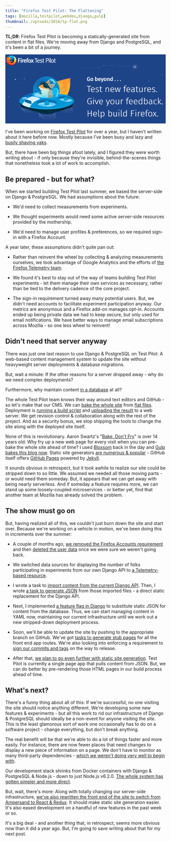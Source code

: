 ```yaml
---
title: "Firefox Test Pilot: The Flattening"
tags: [mozilla,testpilot,webdev,django,gulp]
thumbnail: /uploads/2016/tp-flat.png
---
```


**TL;DR**: Firefox Test Pilot is becoming a statically-generated site from content in flat files. We're moving away from Django and PostgreSQL, and it's been a bit of a journey.

<!--more-->

<img class="fullwidth" src="/uploads/2016/tp-header.png" />

<nav role="navigation" class="table-of-contents"></nav>

I've been working on [Firefox Test Pilot][testpilot] for over a year, but I haven't written about it here before now. Mostly because I've been busy and lazy and [busily shaving yaks](/2016/08/31/yak-shaving-habits/).

But, there have been big things afoot lately, and I figured they were worth writing about - if only because they're invisible, behind-the-scenes things that nonetheless took a lot of work to accomplish.

## Be prepared - but for what?

When we started building Test Pilot last summer, we based the server-side on Django & PostgreSQL. We had assumptions about the future: 

* We'd need to collect measurements from experiments. 

* We thought experiments would need some active server-side resources provided by the mothership.

* We'd need to manage user profiles & preferences, so we required sign-in with a Firefox Account. 

A year later, these assumptions didn't quite pan out: 

* Rather than reinvent the wheel by collecting & analyzing measurements ourselves, we took advantage of Google Analytics and the efforts of [the Firefox Telemetry team][telemetry].

* We found it's best to stay out of the way of teams building Test Pilot experiments - let them manage their own services as necessary, rather than be tied to the delivery cadence of the core project.

* The sign-in requirement turned away many potential users. But, we didn't need accounts to facilitate experiment participation anyway. Our metrics are anonymous and a Firefox add-on manages opt-in. Accounts ended up being private data we had to keep secure, but only used for email notifications. We have better ways to manage email subscriptions across Mozilla - so one less wheel to reinvent!

## Didn't need that server anyway

There was just one last reason to use Django & PostgreSQL on Test Pilot: A web-based content management system to update the site without heavyweight server deployments & database migrations. 

But, wait a minute: If the other reasons for a server dropped away - why do we need complex deployments?

Furthermore, why maintain content [in a database][database] at all?

The whole Test Pilot team knows their way around text editors and GitHub - so let's make that our CMS. We can [bake the whole site][sitebake] from [flat files][]. Deployment is [running a build script][buildscript] and [uploading the result][uploadweb] to a web server. We get revision control & collaboration along with the rest of the project. And as a security bonus, we stop shipping the tools to change the site along with the deployed site itself.

None of this is revolutionary. Aaron Swartz's "[Bake, Don't Fry][baked]" is over 14 years old: Why fry up a new web page for every visit when you can pre-bake the whole site ahead of time? I used [Bloxsom][] back in the day and [Gulp bakes this blog now][gulp]. Static site generators [are numerous & popular][staticgen] - GitHub itself offers [GitHub Pages][pages] powered by [Jekyll][].

It sounds obvious in retrospect, but it took awhile to realize our site could be stripped down to so little. We assumed we needed all those moving parts - or would need them someday. But, it appears that we can get away with being nearly serverless. And if someday a feature requires more, we can stand up some loosely-coupled microservices - or better yet, find that another team at Mozilla has already solved the problem.

## The show must go on

But, having realized all of this, we couldn't just burn down the site and start over. Because we're working on a vehicle in motion, we've been doing this in increments over the summer: 

* A couple of months ago, [we removed the Firefox Accounts requirement][fxareq] and then [deleted the user data][deletedata] once we were sure we weren't going back.

* We switched data sources for displaying the number of folks participating in experiments from our own Django API to [a Telemetry-based resource][counts].

* I wrote a task to [import content from the current Django API][import]. Then, I wrote [a task to generate JSON][generatejson] from those imported files - a direct static replacement for the Django API.

* Next, I implemented [a feature flag in Django][featureflag] to substitute static JSON for content from the database. Thus, we can start managing content in YAML now, maintaining our current infrastructure until we work out a new stripped-down deployment process.

* Soon, we'll be able to update the site by pushing to the appropriate branch on GitHub. We've got [tasks to generate stub pages][stubs] for all the front end app routes. We're also looking into enforcing a requirement to [sign our commits and tags][signreq] on the way to release.

* After that, [we plan to go even further with static site generation][staticsite]. Test Pilot is currently a single page app that pulls content from JSON. But, we can do better by pre-rendering those HTML pages in our build process ahead of time.

## What's next?

There's a funny thing about all of this: If we're successful, no one visiting the site should notice anything different. We're developing some new features & experiments - but all this work to rid our infrastructure of Django & PostgreSQL should ideally be a non-event for anyone visiting the site. This is the least glamorous sort of work one occasionally has to do on a software project - change everything, but don't break anything.

The real benefit will be that we're able to do a lot of things faster and more easily. For instance, there are now fewer places that need changes to display a new piece of information on a page. We don't have to monitor as many third-party dependencies - [which we weren't doing very well to begin with][dependencies].

Our development stack shrinks from Docker containers with Django & PostgreSQL & Node.js - down to just Node.js v6.2.0. [The whole system has gotten simpler and more direct][quickstart].

But, wait, there's more: Along with totally changing our server-side infrastructure, [we've also rewritten the front end of the site to switch from Ampersand to React & Redux][reactrewrite]. It should make static site generation easier. It's also eased development on a handful of new features in the past week or so.

It's a big deal - and another thing that, in retrospect, seems more obvious now than it did a year ago. But, I'm going to save writing about that for my next post.

[dependencies]: https://github.com/mozilla/testpilot/issues/1116
[quickstart]: https://github.com/mozilla/testpilot/blob/master/docs/development/quickstart.md
[testpilot]: https://testpilot.firefox.com/
[buildscript]: https://github.com/mozilla/testpilot/blob/master/docs/development/deployment.md#producing-a-static-build
[uploadweb]: https://github.com/mozilla/testpilot/blob/master/circle.yml#L71
[sitebake]: https://github.com/mozilla/testpilot/blob/master/frontend/tasks/pages.js
[stubs]: https://github.com/mozilla/testpilot/blob/master/frontend/tasks/pages.js
[signreq]: http://micropipes.com/blog//2016/08/31/signing-your-commits-on-github-with-a-gpg-key/
[reactrewrite]: https://github.com/mozilla/testpilot/issues/1307
[staticsite]: https://github.com/mozilla/testpilot/issues/1306
[featureflag]: https://github.com/mozilla/testpilot/blob/master/testpilot/experiments/views.py#L50
[generatejson]: https://github.com/mozilla/testpilot/blob/master/frontend/tasks/content.js#L16
[import]: https://github.com/mozilla/testpilot/blob/master/frontend/tasks/content.js#L22
[counts]: https://github.com/mozilla/testpilot/issues/1039
[deletedata]: https://github.com/mozilla/testpilot/issues/1034
[fxareq]: https://github.com/mozilla/testpilot/issues/1035
[flat files]: https://github.com/mozilla/testpilot/tree/master/content-src/experiments
[telemetry]: https://wiki.mozilla.org/Telemetry
[gulp]: https://blog.lmorchard.com/2014/10/20/static-blog-generation-with-gulp/
[bloxsom]: http://blosxom.sourceforge.net/
[jekyll]: https://github.com/jekyll/jekyll
[pages]: https://help.github.com/articles/using-jekyll-as-a-static-site-generator-with-github-pages/
[baked]: http://www.aaronsw.com/weblog/000404
[database]: https://indieweb.org/database-antipattern
[staticgen]: https://www.staticgen.com/

<!-- vim: set wrap linebreak nolist wrapmargin=0 textwidth=0 syntax=markdown formatoptions-=t: -->
